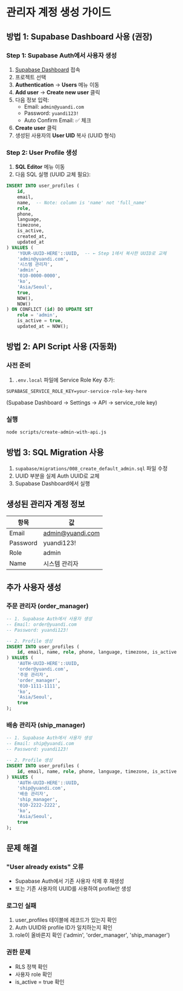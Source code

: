# 관리자 계정 생성 가이드

## 방법 1: Supabase Dashboard 사용 (권장)

### Step 1: Supabase Auth에서 사용자 생성
1. [Supabase Dashboard](https://app.supabase.com) 접속
2. 프로젝트 선택
3. **Authentication** → **Users** 메뉴 이동
4. **Add user** → **Create new user** 클릭
5. 다음 정보 입력:
   - Email: `admin@yuandi.com`
   - Password: `yuandi123!`
   - Auto Confirm Email: ✅ 체크
6. **Create user** 클릭
7. 생성된 사용자의 **User UID** 복사 (UUID 형식)

### Step 2: User Profile 생성
1. **SQL Editor** 메뉴 이동
2. 다음 SQL 실행 (UUID 교체 필요):

```sql
INSERT INTO user_profiles (
    id,
    email,
    name,  -- Note: column is 'name' not 'full_name'
    role,
    phone,
    language,
    timezone,
    is_active,
    created_at,
    updated_at
) VALUES (
    'YOUR-UUID-HERE'::UUID,  -- ← Step 1에서 복사한 UUID로 교체
    'admin@yuandi.com',
    '시스템 관리자',
    'admin',
    '010-0000-0000',
    'ko',
    'Asia/Seoul',
    true,
    NOW(),
    NOW()
) ON CONFLICT (id) DO UPDATE SET
    role = 'admin',
    is_active = true,
    updated_at = NOW();
```

## 방법 2: API Script 사용 (자동화)

### 사전 준비
1. `.env.local` 파일에 Service Role Key 추가:
```env
SUPABASE_SERVICE_ROLE_KEY=your-service-role-key-here
```
(Supabase Dashboard → Settings → API → service_role key)

### 실행
```bash
node scripts/create-admin-with-api.js
```

## 방법 3: SQL Migration 사용

1. `supabase/migrations/008_create_default_admin.sql` 파일 수정
2. UUID 부분을 실제 Auth UUID로 교체
3. Supabase Dashboard에서 실행

## 생성된 관리자 계정 정보

| 항목 | 값 |
|------|-----|
| Email | admin@yuandi.com |
| Password | yuandi123! |
| Role | admin |
| Name | 시스템 관리자 |

## 추가 사용자 생성

### 주문 관리자 (order_manager)
```sql
-- 1. Supabase Auth에서 사용자 생성
-- Email: order@yuandi.com
-- Password: yuandi123!

-- 2. Profile 생성
INSERT INTO user_profiles (
    id, email, name, role, phone, language, timezone, is_active
) VALUES (
    'AUTH-UUID-HERE'::UUID,
    'order@yuandi.com',
    '주문 관리자',
    'order_manager',
    '010-1111-1111',
    'ko',
    'Asia/Seoul',
    true
);
```

### 배송 관리자 (ship_manager)
```sql
-- 1. Supabase Auth에서 사용자 생성
-- Email: ship@yuandi.com
-- Password: yuandi123!

-- 2. Profile 생성
INSERT INTO user_profiles (
    id, email, name, role, phone, language, timezone, is_active
) VALUES (
    'AUTH-UUID-HERE'::UUID,
    'ship@yuandi.com',
    '배송 관리자',
    'ship_manager',
    '010-2222-2222',
    'ko',
    'Asia/Seoul',
    true
);
```

## 문제 해결

### "User already exists" 오류
- Supabase Auth에서 기존 사용자 삭제 후 재생성
- 또는 기존 사용자의 UUID를 사용하여 profile만 생성

### 로그인 실패
1. user_profiles 테이블에 레코드가 있는지 확인
2. Auth UUID와 profile ID가 일치하는지 확인
3. role이 올바른지 확인 ('admin', 'order_manager', 'ship_manager')

### 권한 문제
- RLS 정책 확인
- 사용자 role 확인
- is_active = true 확인